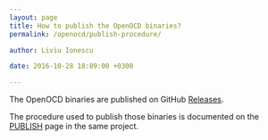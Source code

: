 ```yaml
---
layout: page
title: How to publish the OpenOCD binaries?
permalink: /openocd/publish-procedure/

author: Liviu Ionescu

date: 2016-10-28 18:09:00 +0300

---
```


The OpenOCD binaries are published on GitHub  [Releases](https://github.com/gnu-mcu-eclipse/openocd/releases).

The procedure used to publish those binaries is documented on the [PUBLISH](https://github.com/gnu-mcu-eclipse/openocd/blob/gnu-mcu-eclipse-dev/PUBLISH.md) page in the same project.
